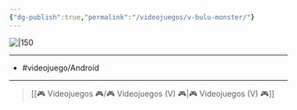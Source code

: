 ```yaml
---
{"dg-publish":true,"permalink":"/videojuegos/v-bulu-monster/"}
---
```



![|150](https://play-lh.googleusercontent.com/UlSLyPp38ovQC8BySOH5aywkpnZTH9l90nKYQ-FlYXNgl_fvHaLKaNNTuoirIoPHaxo=w2560-h1440-rw)

---

- #videojuego/Android 

---

> [[🎮 Videojuegos 🎮/🎮 Videojuegos (V) 🎮\|🎮 Videojuegos (V) 🎮]]